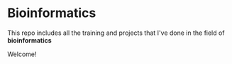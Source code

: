 # Bioinformatics

This repo includes all the training and projects that I've done in the field of **bioinformatics**

Welcome!